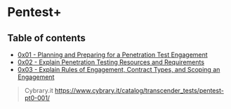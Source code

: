 # Pentest+

## Table of contents

* [0x01 - Planning and Preparing for a Penetration Test Engagement](https://github.com/crysthofferattier/information-technology-certifications/tree/main/comptia/pentest%2B/0x01)
* [0x02 - Explain Penetration Testing Resources and Requirements](https://github.com/crysthofferattier/information-technology-certifications/tree/main/comptia/pentest%2B/0x02)
* [0x03 - Explain Rules of Engagement, Contract Types, and Scoping an Engagement](https://github.com/crysthofferattier/information-technology-certifications/tree/main/comptia/pentest%2B/0x03)

> Cybrary.it https://www.cybrary.it/catalog/transcender_tests/pentest-pt0-001/